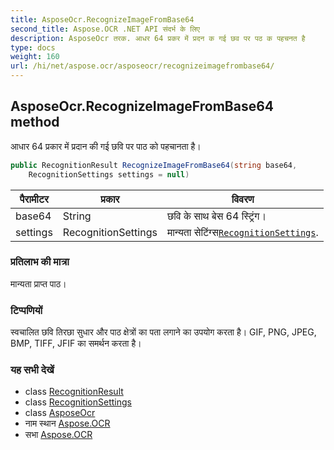 ```yaml
---
title: AsposeOcr.RecognizeImageFromBase64
second_title: Aspose.OCR .NET API संदर्भ के लिए
description: AsposeOcr तरक. आधर 64 प्रकर में प्रदन क गई छव पर पठ क पहचनत है
type: docs
weight: 160
url: /hi/net/aspose.ocr/asposeocr/recognizeimagefrombase64/
---
```

## AsposeOcr.RecognizeImageFromBase64 method

आधार 64 प्रकार में प्रदान की गई छवि पर पाठ को पहचानता है।

```csharp
public RecognitionResult RecognizeImageFromBase64(string base64, 
    RecognitionSettings settings = null)
```

| पैरामीटर | प्रकार | विवरण |
| --- | --- | --- |
| base64 | String | छवि के साथ बेस 64 स्ट्रिंग। |
| settings | RecognitionSettings | मान्यता सेटिंग्स[`RecognitionSettings`](../../recognitionsettings/). |

### प्रतिलाभ की मात्रा

मान्यता प्राप्त पाठ।

### टिप्पणियों

स्वचालित छवि तिरछा सुधार और पाठ क्षेत्रों का पता लगाने का उपयोग करता है। GIF, PNG, JPEG, BMP, TIFF, JFIF का समर्थन करता है।

### यह सभी देखें

* class [RecognitionResult](../../recognitionresult/)
* class [RecognitionSettings](../../recognitionsettings/)
* class [AsposeOcr](../)
* नाम स्थान [Aspose.OCR](../../asposeocr/)
* सभा [Aspose.OCR](../../../)



